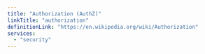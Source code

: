 ```yaml
---
title: "Authorization (AuthZ)"
linkTitle: "authorization"
definitionLink: "https://en.wikipedia.org/wiki/Authorization"
services:
  - "security"
---
```

